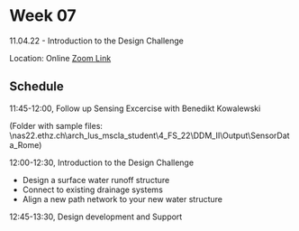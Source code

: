 # Week 07

11.04.22 - Introduction to the Design Challenge
  
Location: Online [Zoom Link](https://ethz.zoom.us/j/67350077176)

## Schedule
11:45-12:00, Follow up Sensing Excercise with Benedikt Kowalewski 
 
 (Folder with sample files: \\nas22.ethz.ch\arch_lus_mscla_student\4_FS_22\DDM_II\Output\SensorData_Rome)

12:00-12:30, Introduction to the Design Challenge

- Design a surface water runoff structure
- Connect to existing drainage systems
- Align a new path network to your new water structure

12:45-13:30, Design development and Support


